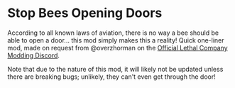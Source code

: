 # Stop Bees Opening Doors

According to all known laws of aviation, there is no way a bee should be able to open a door... this mod simply makes this a reality!
Quick one-liner mod, made on request from @overzhorman on the [Official Lethal Company Modding Discord](https://discord.gg/XeyYqRdRGC).

Note that due to the nature of this mod, it will likely not be updated unless there are breaking bugs; unlikely, they can't even get through the door!